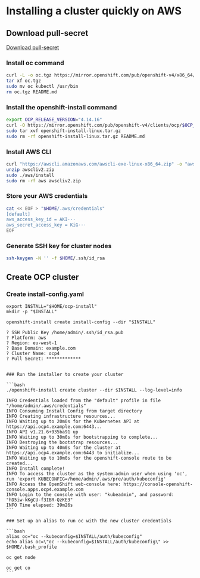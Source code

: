 # Installing a cluster quickly on AWS

## Download pull-secret
[Download pull-secret](https://cloud.redhat.com/openshift/install/metal/installer-provisioned)


### Install oc command

```bash
curl -L -o oc.tgz https://mirror.openshift.com/pub/openshift-v4/x86_64/clients/ocp/stable/openshift-client-linux.tar.gz
tar xf oc.tgz
sudo mv oc kubectl /usr/bin
rm oc.tgz README.md
```

### Install the openshift-install command

```bash
export OCP_RELEASE_VERSION="4.14.16"
curl -O https://mirror.openshift.com/pub/openshift-v4/clients/ocp/$OCP_RELEASE_VERSION/openshift-install-linux.tar.gz
sudo tar xvf openshift-install-linux.tar.gz
sudo rm -rf openshift-install-linux.tar.gz README.md
```

### Install AWS CLI

```bash
curl "https://awscli.amazonaws.com/awscli-exe-linux-x86_64.zip" -o "awscliv2.zip"
unzip awscliv2.zip
sudo ./aws/install
sudo rm -rf aws awscliv2.zip
```

### Store your AWS credentials

```bash
cat << EOF > "$HOME/.aws/credentials"
[default]
aws_access_key_id = AKI···
aws_secret_access_key = KiG···
EOF
```

### Generate SSH key for cluster nodes

```bash
ssh-keygen -N '' -f $HOME/.ssh/id_rsa
```

## Create OCP cluster

### Create install-config.yaml
~~~
export INSTALL="$HOME/ocp-install"
mkdir -p "$INSTALL"

openshift-install create install-config --dir "$INSTALL"

? SSH Public Key /home/admin/.ssh/id_rsa.pub
? Platform: aws
? Region: eu-west-1
? Base Domain: example.com
? Cluster Name: ocp4
? Pull Secret: *************


### Run the installer to create your cluster

```bash
./openshift-install create cluster --dir $INSTALL --log-level=info

INFO Credentials loaded from the "default" profile in file "/home/admin/.aws/credentials" 
INFO Consuming Install Config from target directory 
INFO Creating infrastructure resources...         
INFO Waiting up to 20m0s for the Kubernetes API at https://api.ocp4.example.com:6443... 
INFO API v1.21.6+935ba91 up                       
INFO Waiting up to 30m0s for bootstrapping to complete... 
INFO Destroying the bootstrap resources...        
INFO Waiting up to 40m0s for the cluster at https://api.ocp4.example.com:6443 to initialize... 
INFO Waiting up to 10m0s for the openshift-console route to be created... 
INFO Install complete!                            
INFO To access the cluster as the system:admin user when using 'oc', run 'export KUBECONFIG=/home/admin/.aws/pre/auth/kubeconfig' 
INFO Access the OpenShift web-console here: https://console-openshift-console.apps.ocp4.example.com 
INFO Login to the console with user: "kubeadmin", and password: "hD5iw-kKgCU-f3IBR-QzKE3" 
INFO Time elapsed: 39m26s   
```

### Set up an alias to run oc with the new cluster credentials

```bash
alias oc="oc --kubeconfig=$INSTALL/auth/kubeconfig"
echo alias oc=\"oc --kubeconfig=$INSTALL/auth/kubeconfig\" >> $HOME/.bash_profile

oc get node

oc get co
```
